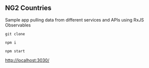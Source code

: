 ## NG2 Countries

Sample app pulling data from different services and APIs using RxJS Observables

`git clone`

`npm i`

`npm start`

<a href="http://localhost:3030/">http://localhost:3030/</a>
